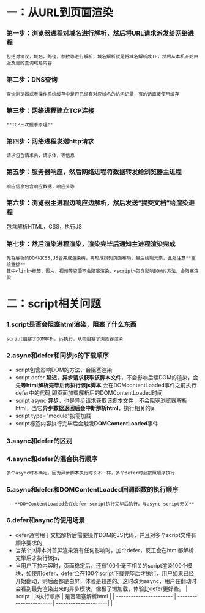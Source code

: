 # 一：从URL到页面渲染
  ### 第一步：浏览器进程对域名进行解析，然后将URL请求派发给网络进程
    包括对协议，域名，路径，参数等进行解析，域名解析就是将域名解析成IP，然后从本机开始由近及远的查询域名内容
  ### 第二步：DNS查询
    查询浏览器或者操作系统缓存中是否已经有对应域名的访问记录，有的话直接使用缓存
  ### 第三步：网络进程建立TCP连接
    **TCP三次握手原理**
  ### 第四步：网络进程发送http请求
    请求包含请求头，请求体，等信息
  ### 第五步：服务器响应，然后网络进程将数据转发给浏览器主进程
    响应信息包含响应数据，响应头等
  ### 第六步：浏览器主进程边响应边解析，然后发送“提交文档”给渲染进程
  包含解析HTML，CSS，执行JS
  ### 第七步：然后渲染进程渲染，渲染完毕后通知主进程渲染完成
    先将解析的DOM和CSS,JS合并成渲染树，再形成排列页面布局，最后绘制元素，此处注意**重绘重排**
    其中<link>标签，图片，视频等资源不会阻塞渲染，<script>包含影响DOM的方法，会阻塞渲染
    
# 二：script相关问题
  ### 1.script是否会阻塞html渲染，阻塞了什么东西
    script阻塞了DOM解析，js执行，从而阻塞了浏览器渲染
  ### 2.async和defer和同步js的下载顺序
  - script包含影响DOM的方法，会阻塞渲染
  - script defer **延迟**，**异步请求获取该脚本文件**，不会影响后续DOM的渲染，会先**等html解析完毕后再执行该js脚本**,会在DOMcontentLoaded事件之前执行defer中的代码,即页面加载解析后的DOMContentLoaded时间
  - script async **异步**，也是异步请求获取该脚本文件，不会阻塞浏览器解析html，当它**异步数据返回后会中断解析html**，执行相关的js
  - script type="module"按需加载
  - script标签内容执行完毕后会触发**DOMContentLoaded**事件
  ### 3.async和defer的区别
  ### 4.async和defer的混合执行顺序
    多个async时不确定，因为异步脚本执行时长不一样，多个defer时会按照顺序执行
  ### 5.async和defer和DOMContentLoaded回调函数的执行顺序
     - **DOMContentLoaded会在defer script执行完毕后执行，与async script无关**
  ### 6.defer和async的使用场景
   - defer通常用于文档解析后需要操作DOM的JS代码，并且对多个script文件有顺序要求的
   - 当某个js脚本对首屏渲染没有任何影响时，加个defer，反正会在html都解析完毕后才执行该js，
   - 当用户下拉内容时，页面稳定后，还有100个毫不相关的script渲染100个模块，如使用defer，defer会在100个script下载完毕后才执行，用户如果已经开始翻动，则后面都是白屏，体验是较差的。这时改为async，用户在翻动时会看到最先渲染出来的异步模块，像极了懒加载，体验比defer更好些。
    |         script          |       js执行顺序       |  是否阻塞解析html    |
    | ----------------------- | -----------------------| ---------------------|
    |          <script>       |    按html顺序执行      |         阻塞         |
    |      <script async>     |    按请求返回顺序      |        可能阻塞      |
    |      <script defer>     |    按html顺序执行      |        不阻塞        |

# 三：渲染进程的详细渲染流程
  ### （1）使用**html解析器**将html页面转换成DOM树，ParseHTML。
  - html是如何转换为DOM的
    服务响应数据bytes -->  分词器tokens --> 生成Node --> DOM
  - DOM解析时CSS对它的影响：
    - **link标签**引入的CSS会**异步下载css资源**，**不阻塞dom树构建**
    - **body中只有当DOM树和CSS树都构建完毕才会开始准备页面渲染**
  - DOM解析时JS脚本对它的影响是什么
     HTML 解析器暂停工作，JavaScript 引擎介入，并执行 script 标签中的这段脚本，脚本执行完成之后，HTML 解析器恢复解析过程。
     async 和 defer 虽然都是异步的，不过还有一些差异，使用 async 标志的脚本文件一旦加载完成，会立即执行；而使用了 defer 标记的脚本文件，需要在 DOMContentLoaded 事件之前执行。
  - CSS是否会影响JS的解析？
    JavaScript 引擎在解析 JavaScript 之前，是不知道 JavaScript 是否操纵了 CSSOM 的，所以**渲染引擎在遇到 JavaScript 脚本时**，不管该脚本是否操纵了 CSSOM，**都会执行 CSS 文件下载，解析操作，再执行 JavaScript 脚本**。比如script的代码app.style.color = 'red'
  - DOM解析器处理跨站点资源
  ### （2）将css解析成CSS树，ParserCSS
  - 如果css样式没有通过link标签引入，样式还是会通过html解析器解析。
  - **link会阻塞浏览器的渲染**，因为本质上link解析也是浏览器解析的一部分，但**不会阻塞DOM解析**。
  - CSS文件的引入如果放在底部会阻塞DOM渲染。
  ### （3）计算DOM树每个节点的具体样式,Attachment
  ### （4）DOM树+ CSS树 --> 生成Render树 
  ### （5）根据Render树生成图层树 update LayerTree
  ### （6）布局Layou和绘制Paint
  ### 图层树：什么样的场景可以生成图层树呢？打开调试工具的layers工具就可以看到图层树，什么时候会创建多个layer呢
  添加3D transform的元素，position:fixed的元素，video标签，canvas,iframe, css3动画opacity动画转换，animation或者transition

# 四：重绘重排
  - layout为重排，重排就是**回流**。
    - 更新元素的**几何属性**，**计算所有元素在窗口的位置,**。当窗口resize,添加，删除元素，修改width,height,padding,font-size等时会触发
  - repaint为重绘。
    - 更新元素的**绘制属性**重新**计算所有元素在窗口具体呈现的内容**，比如改变背景颜色。
    重绘重排是以图层为单位进行的,
    重排一定触发重绘，但重绘不一定会触发重排。

# 五：performance API
  ### :,
|   时间节点  |              描述              |                               含义                            |
| ----------- | -------------------------------| --------------------------------------------------------------|
|      TTFB   |       time to first byte       |               从请求到数据返回第一个字节所消耗的时间          |
|      TTI    |      time to interactive       |                DOM树构建完毕，代表可以绑定事件                |
|      DCL    |         domContentLoaded       |   当**html文档被完全加载和解析完成**后触发domContentLoaded    |
|       L     |               onLoad           |                  **全部依赖资源加载完毕**后触发               |
|      FP     |            first paint         |                 首次绘制，第一个像素点绘制到屏幕的时间        |
|      FCP    |    first contentful Paint      |                       首次绘制任何内容的时间                  |
|      FMP    |    first meaningful paint      |             首次有意义的绘制，它是衡量页面可用性的标准        |
|      LCP    |   largest contentfule paint    |               viewport中最大的页面元素加载的时间              |
|      FID    |         first input delay      |               用户首次和页面交互到页面响应的时间              |

# 六：DocumentFragment 和 requestAnimationFrame